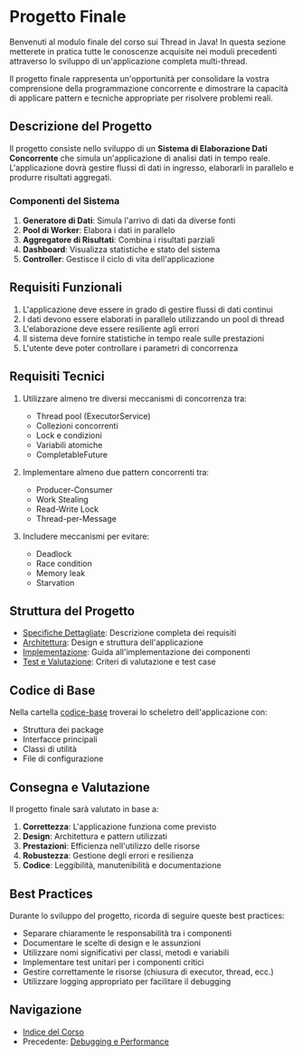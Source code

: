 # Progetto Finale

Benvenuti al modulo finale del corso sui Thread in Java! In questa sezione metterete in pratica tutte le conoscenze acquisite nei moduli precedenti attraverso lo sviluppo di un'applicazione completa multi-thread.

Il progetto finale rappresenta un'opportunità per consolidare la vostra comprensione della programmazione concorrente e dimostrare la capacità di applicare pattern e tecniche appropriate per risolvere problemi reali.

## Descrizione del Progetto

Il progetto consiste nello sviluppo di un **Sistema di Elaborazione Dati Concorrente** che simula un'applicazione di analisi dati in tempo reale. L'applicazione dovrà gestire flussi di dati in ingresso, elaborarli in parallelo e produrre risultati aggregati.

### Componenti del Sistema

1. **Generatore di Dati**: Simula l'arrivo di dati da diverse fonti
2. **Pool di Worker**: Elabora i dati in parallelo
3. **Aggregatore di Risultati**: Combina i risultati parziali
4. **Dashboard**: Visualizza statistiche e stato del sistema
5. **Controller**: Gestisce il ciclo di vita dell'applicazione

## Requisiti Funzionali

1. L'applicazione deve essere in grado di gestire flussi di dati continui
2. I dati devono essere elaborati in parallelo utilizzando un pool di thread
3. L'elaborazione deve essere resiliente agli errori
4. Il sistema deve fornire statistiche in tempo reale sulle prestazioni
5. L'utente deve poter controllare i parametri di concorrenza

## Requisiti Tecnici

1. Utilizzare almeno tre diversi meccanismi di concorrenza tra:
   - Thread pool (ExecutorService)
   - Collezioni concorrenti
   - Lock e condizioni
   - Variabili atomiche
   - CompletableFuture

2. Implementare almeno due pattern concorrenti tra:
   - Producer-Consumer
   - Work Stealing
   - Read-Write Lock
   - Thread-per-Message

3. Includere meccanismi per evitare:
   - Deadlock
   - Race condition
   - Memory leak
   - Starvation

## Struttura del Progetto

- [Specifiche Dettagliate](./01-SpecificheProgetto.md): Descrizione completa dei requisiti
- [Architettura](./02-Architettura.md): Design e struttura dell'applicazione
- [Implementazione](./03-Implementazione.md): Guida all'implementazione dei componenti
- [Test e Valutazione](./04-TestValutazione.md): Criteri di valutazione e test case

## Codice di Base

Nella cartella [codice-base](./codice-base/) troverai lo scheletro dell'applicazione con:

- Struttura dei package
- Interfacce principali
- Classi di utilità
- File di configurazione

## Consegna e Valutazione

Il progetto finale sarà valutato in base a:

1. **Correttezza**: L'applicazione funziona come previsto
2. **Design**: Architettura e pattern utilizzati
3. **Prestazioni**: Efficienza nell'utilizzo delle risorse
4. **Robustezza**: Gestione degli errori e resilienza
5. **Codice**: Leggibilità, manutenibilità e documentazione

## Best Practices

Durante lo sviluppo del progetto, ricorda di seguire queste best practices:

- Separare chiaramente le responsabilità tra i componenti
- Documentare le scelte di design e le assunzioni
- Utilizzare nomi significativi per classi, metodi e variabili
- Implementare test unitari per i componenti critici
- Gestire correttamente le risorse (chiusura di executor, thread, ecc.)
- Utilizzare logging appropriato per facilitare il debugging

## Navigazione

- [Indice del Corso](../README.md)
- Precedente: [Debugging e Performance](../09-DebuggingPerformance/README.md)